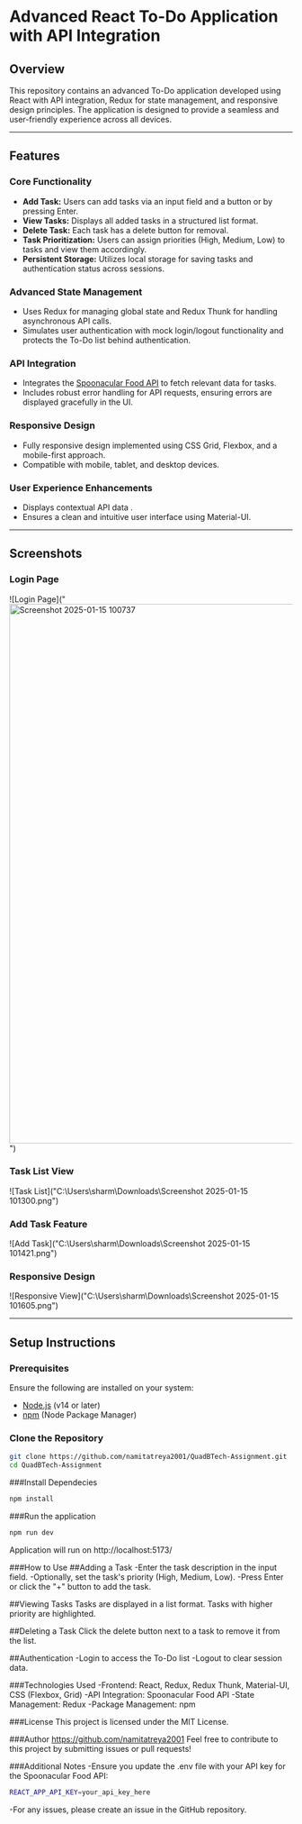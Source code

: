 # Advanced React To-Do Application with API Integration

## Overview
This repository contains an advanced To-Do application developed using React with API integration, Redux for state management, and responsive design principles. The application is designed to provide a seamless and user-friendly experience across all devices.

---

## Features

### Core Functionality
- **Add Task:** Users can add tasks via an input field and a button or by pressing Enter.
- **View Tasks:** Displays all added tasks in a structured list format.
- **Delete Task:** Each task has a delete button for removal.
- **Task Prioritization:** Users can assign priorities (High, Medium, Low) to tasks and view them accordingly.
- **Persistent Storage:** Utilizes local storage for saving tasks and authentication status across sessions.

### Advanced State Management
- Uses Redux for managing global state and Redux Thunk for handling asynchronous API calls.
- Simulates user authentication with mock login/logout functionality and protects the To-Do list behind authentication.

### API Integration
- Integrates the [Spoonacular Food API](https://spoonacular.com/food-api) to fetch relevant data for tasks.
- Includes robust error handling for API requests, ensuring errors are displayed gracefully in the UI.

### Responsive Design
- Fully responsive design implemented using CSS Grid, Flexbox, and a mobile-first approach.
- Compatible with mobile, tablet, and desktop devices.

### User Experience Enhancements
- Displays contextual API data .
- Ensures a clean and intuitive user interface using Material-UI.

---

## Screenshots

### Login Page
![Login Page]("<img width="958" alt="Screenshot 2025-01-15 100737" src="https://github.com/user-attachments/assets/5199756c-ccf3-4c81-857a-06099a49bf5a" />")

### Task List View
![Task List]("C:\Users\sharm\Downloads\Screenshot 2025-01-15 101300.png")

### Add Task Feature
![Add Task]("C:\Users\sharm\Downloads\Screenshot 2025-01-15 101421.png")

### Responsive Design
![Responsive View]("C:\Users\sharm\Downloads\Screenshot 2025-01-15 101605.png")

---

## Setup Instructions

### Prerequisites
Ensure the following are installed on your system:
- [Node.js](https://nodejs.org/) (v14 or later)
- [npm](https://www.npmjs.com/) (Node Package Manager)

### Clone the Repository
```bash
git clone https://github.com/namitatreya2001/QuadBTech-Assignment.git
cd QuadBTech-Assignment

```
###Install Dependecies
```bash
npm install
```
###Run the application
```bash
npm run dev
```
Application will run on http://localhost:5173/

###How to Use
##Adding a Task
-Enter the task description in the input field.
-Optionally, set the task's priority (High, Medium, Low).
-Press Enter or click the "+" button to add the task.

##Viewing Tasks
Tasks are displayed in a list format. Tasks with higher priority are highlighted.

##Deleting a Task
Click the delete button next to a task to remove it from the list.

##Authentication
-Login to access the To-Do list
-Logout to clear session data.

###Technologies Used
-Frontend: React, Redux, Redux Thunk, Material-UI, CSS (Flexbox, Grid)
-API Integration: Spoonacular Food API
-State Management: Redux
-Package Management: npm

###License
This project is licensed under the MIT License.

###Author
https://github.com/namitatreya2001
Feel free to contribute to this project by submitting issues or pull requests!

###Additional Notes
-Ensure you update the .env file with your API key for the Spoonacular Food API:
```bash
REACT_APP_API_KEY=your_api_key_here
```
-For any issues, please create an issue in the GitHub repository.

